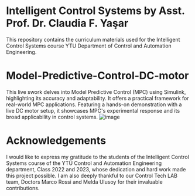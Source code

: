 
# Intelligent Control Systems  by Asst. Prof. Dr. Claudia F. Yaşar

This repository contains the curriculum materials used for the Intelligent Control Systems course YTU Department of Control and Automation Engineering.
# Model-Predictive-Control-DC-motor
This live swork delves into Model Predictive Control (MPC) using Simulink, highlighting its accuracy and adaptability. It offers a practical framework for real-world MPC applications. Featuring a hands-on demonstration with a live DC motor setup, it showcases MPC's experimental response and its broad applicability in control systems.
![image](https://github.com/ClaudiaYasar/Model-Predictive-Control-DC-motor/assets/132692602/cb43ddf6-9cc8-44ae-a05b-815b43507f4a)


# Acknowledgements
I would like to express my gratitude to the students of the Intelligent Control Systems course of the YTÜ Control and Automation Engineering department, Class 2022 and 2023, whose dedication and hard work made this project possible. I am also deeply thankful to our Control Tech LAB team, Doctors Marco Rossi and Melda Ulusoy for their invaluable contributions.


